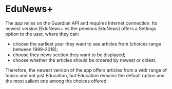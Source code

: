 # EduNews+
The app relies on the Guardian API and requires Internet connection. 
Its newest version (EduNews+ vs the previous EduNews) offers a Settings option to the user, where they can:
- choose the earliest year they want to see articles from (choices range between 1999-2018);
- choose they news section they want to be displayed;
- choose whether the articles should be ordered by newest or oldest.

Therefore, the newest version of the app offers articles from a widr range of topics and not just Education, 
but Education remains the default option and the most salient one among the choices offered.
